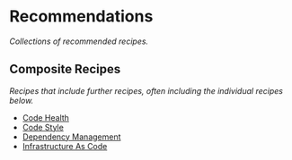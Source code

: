 # Recommendations

_Collections of recommended recipes._

## Composite Recipes

_Recipes that include further recipes, often including the individual recipes below._

* [Code Health](./codehealth.md)
* [Code Style](./codestyle.md)
* [Dependency Management](./dependencymanagement.md)
* [Infrastructure As Code](./infrastructureascode.md)


